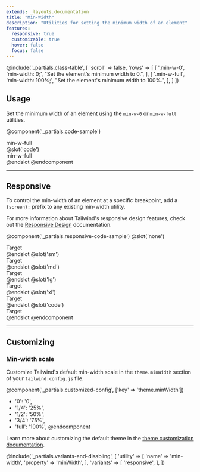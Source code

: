 ```yaml
---
extends: _layouts.documentation
title: "Min-Width"
description: "Utilities for setting the minimum width of an element"
features:
  responsive: true
  customizable: true
  hover: false
  focus: false
---
```


@include('_partials.class-table', [
  'scroll' => false,
  'rows' => [
    [
      '.min-w-0',
      'min-width: 0;',
      "Set the element's minimum width to 0.",
    ],
    [
      '.min-w-full',
      'min-width: 100%;',
      "Set the element's minimum width to 100%.",
    ],
  ]
])

## Usage

Set the minimum width of an element using the `min-w-0` or `min-w-full` utilities.

@component('_partials.code-sample')
<div class="w-24 min-w-full text-center p-6 bg-gray-300">
  min-w-full
</div>
@slot('code')
<div class="w-24 min-w-full ...">
  min-w-full
</div>
@endslot
@endcomponent

---

## Responsive

To control the min-width of an element at a specific breakpoint, add a `{screen}:` prefix to any existing min-width utility.

For more information about Tailwind's responsive design features, check out the [Responsive Design](/docs/responsive-design) documentation.

@component('_partials.responsive-code-sample')
@slot('none')
<div class="w-24 min-w-0 text-center p-6 bg-gray-300">
  Target
</div>
@endslot
@slot('sm')
<div class="w-24 min-w-full text-center p-6 bg-gray-300">
  Target
</div>
@endslot
@slot('md')
<div class="w-24 min-w-0 text-center p-6 bg-gray-300">
  Target
</div>
@endslot
@slot('lg')
<div class="w-24 min-w-full text-center p-6 bg-gray-300">
  Target
</div>
@endslot
@slot('xl')
<div class="w-24 min-w-0 text-center p-6 bg-gray-300">
  Target
</div>
@endslot
@slot('code')
<div class="w-24 none:min-w-0 sm:min-w-full md:min-w-0 lg:min-w-full xl:min-w-0 ...">
  Target
</div>
@endslot
@endcomponent

---

## Customizing

### Min-width scale

Customize Tailwind's default min-width scale in the `theme.minWidth` section of your `tailwind.config.js` file.

@component('_partials.customized-config', ['key' => 'theme.minWidth'])
+ '0': '0',
+ '1/4': '25%',
+ '1/2': '50%',
+ '3/4': '75%',
+ 'full': '100%',
@endcomponent

Learn more about customizing the default theme in the [theme customization documentation](/docs/theme#customizing-the-default-theme).

@include('_partials.variants-and-disabling', [
    'utility' => [
        'name' => 'min-width',
        'property' => 'minWidth',
    ],
    'variants' => [
        'responsive',
    ],
])
